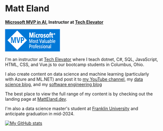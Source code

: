 # Matt Eland
**[Microsoft MVP in AI](https://mvp.microsoft.com/en-us/PublicProfile/5005207?fullName=Matt%20Eland), Instructor at [Tech Elevator](https://TechElevator.com)**

[![Microsoft MVP Logo](MVP_Badge_Horizontal_Preferred_Blue3005_RGB.png)](https://mvp.microsoft.com/en-us/PublicProfile/5005207?fullName=Matt%20Eland)

I'm an instructor at [Tech Elevator](https://www.TechElevator.com) where I teach dotnet, C#, SQL, JavaScript, HTML, CSS, and Vue.js to our bootcamp students in Columbus, Ohio. 

I also create content on data science and machine learning (particularly with Azure and ML.NET) and post it to [my YouTube channel](https://www.youtube.com/c/MattEland), my [data science blog](https://AccessibleAI.dev), and my [software engineering blog](https://NewDevsGuide.com)

The best place to view the full range of my content is by checking out the landing page at [MattEland.dev](https://MattEland.dev).

I'm also a data science master's student at [Franklin University](https://www.franklin.edu/degrees/masters/data-analytics) and anticipate graduation in mid-2024.

[![My GitHub stats](https://github-readme-stats.vercel.app/api?username=IntegerMan&show_icons=true&theme=dark)](https://github.com/anuraghazra/github-readme-stats)

